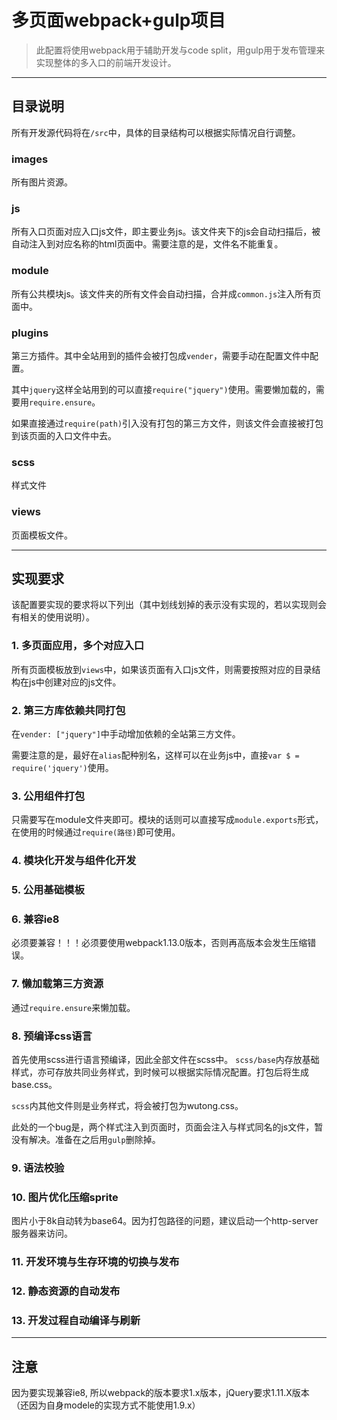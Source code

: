 # 多页面webpack+gulp项目

> 此配置将使用webpack用于辅助开发与code split，用gulp用于发布管理来实现整体的多入口的前端开发设计。

---

## 目录说明

所有开发源代码将在`/src`中，具体的目录结构可以根据实际情况自行调整。

### images

所有图片资源。

### js

所有入口页面对应入口js文件，即主要业务js。该文件夹下的js会自动扫描后，被自动注入到对应名称的html页面中。需要注意的是，文件名不能重复。

### module

所有公共模块js。该文件夹的所有文件会自动扫描，合并成`common.js`注入所有页面中。

### plugins

第三方插件。其中全站用到的插件会被打包成`vender`，需要手动在配置文件中配置。

其中`jquery`这样全站用到的可以直接`require("jquery")`使用。需要懒加载的，需要用`require.ensure`。

如果直接通过`require(path)`引入没有打包的第三方文件，则该文件会直接被打包到该页面的入口文件中去。

### scss

样式文件

### views

页面模板文件。



---

## 实现要求

该配置要实现的要求将以下列出（其中划线划掉的表示没有实现的，若以实现则会有相关的使用说明）。

### 1. 多页面应用，多个对应入口

所有页面模板放到`views`中，如果该页面有入口js文件，则需要按照对应的目录结构在js中创建对应的js文件。


### 2. 第三方库依赖共同打包

在`vender: ["jquery"]`中手动增加依赖的全站第三方文件。

需要注意的是，最好在`alias`配种别名，这样可以在业务js中，直接`var $ = require('jquery')`使用。

### 3. 公用组件打包

只需要写在module文件夹即可。模块的话则可以直接写成`module.exports`形式，在使用的时候通过`require(路径)`即可使用。

### 4. 模块化开发与组件化开发

### 5. 公用基础模板

### 6. 兼容ie8

必须要兼容！！！必须要使用webpack1.13.0版本，否则再高版本会发生压缩错误。

### 7. 懒加载第三方资源

通过`require.ensure`来懒加载。

### 8. 预编译css语言

首先使用scss进行语言预编译，因此全部文件在scss中。
`scss/base`内存放基础样式，亦可存放共同业务样式，到时候可以根据实际情况配置。打包后将生成base.css。

`scss`内其他文件则是业务样式，将会被打包为wutong.css。

此处的一个bug是，两个样式注入到页面时，页面会注入与样式同名的js文件，暂没有解决。准备在之后用`gulp`删除掉。

### 9. 语法校验

### 10. 图片优化压缩sprite

图片小于8k自动转为base64。因为打包路径的问题，建议启动一个http-server服务器来访问。

### 11. 开发环境与生存环境的切换与发布

### 12. 静态资源的自动发布

### 13. 开发过程自动编译与刷新

---

## 注意

因为要实现兼容ie8, 所以webpack的版本要求1.x版本，jQuery要求1.11.X版本（还因为自身modele的实现方式不能使用1.9.x）
